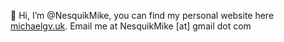 👋 Hi, I’m @NesquikMike, you can find my personal website here [michaelgv.uk](michaelgv.uk). Email me at NesquikMike [at] gmail dot com

<!---
NesquikMike/NesquikMike is a ✨ special ✨ repository because its `README.md` (this file) appears on your GitHub profile.
You can click the Preview link to take a look at your changes.
--->
